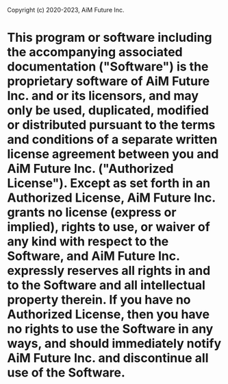 Copyright (c) 2020-2023, AiM Future Inc.
#
# This program or software including the accompanying associated documentation ("Software") is the proprietary software of AiM Future Inc. and or its licensors, and may only be used, duplicated, modified or distributed pursuant to the terms and conditions of a separate written license agreement between you and AiM Future Inc. ("Authorized License"). Except as set forth in an Authorized License, AiM Future Inc. grants no license (express or implied), rights to use, or waiver of any kind with respect to the Software, and AiM Future Inc. expressly reserves all rights in and to the Software and all intellectual property therein. If you have no Authorized License, then you have no rights to use the Software in any ways, and should immediately notify AiM Future Inc. and discontinue all use of the Software.
#
